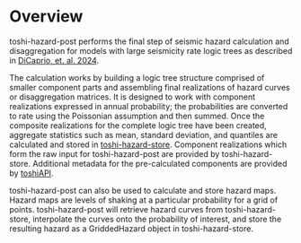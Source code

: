 # Overview
toshi-hazard-post performs the final step of seismic hazard calculation and disaggregation for models with large seismicity rate logic trees as described in [DiCaprio, et. al. 2024](https://doi.org/xxx/xxx).

The calculation works by building a logic tree structure comprised of smaller component parts and assembling final realizations of hazard curves or disaggregation matrices. It is designed to work with component realizations expressed in annual probability; the probabilities are converted to rate using the Poissonian assumption and then summed. Once the composite realizations for the complete logic tree have been created, aggregate statistics such as mean, standard deviation, and quantiles are calculated and stored in [toshi-hazard-store](https://github.com/GNS-Science/toshi-hazard-store). Component realizations which form the raw input for toshi-hazard-post are provided by toshi-hazard-store. Additional metadata for the pre-calculated components are provided by [toshiAPI](https://github.com/GNS-Science/nshm-toshi-api).

toshi-hazard-post can also be used to calculate and store hazard maps. Hazard maps are levels of shaking at a particular probability for a grid of points. toshi-hazard-post will retrieve hazard curves from toshi-hazard-store, interpolate the curves onto the probability of interest, and store the resulting hazard as a GriddedHazard object in toshi-hazard-store.